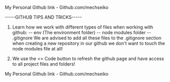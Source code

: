 My Personal Github link - Github.com/mechseiko

-----GITHUB TIPS AND TRICKS-----

1. Learn how we work with different types of files when working with github:
-- env (The environment folder)
-- node modules folder
-- .gitignore
We are advised to add all these files to the .gitignore section when creating a new repository in our github
we don't want to touch the node modules file at all!

2. We use the <> Code button to refresh the github page and have access to all project files and folders!

My Personal Github link - Github.com/mechseiko